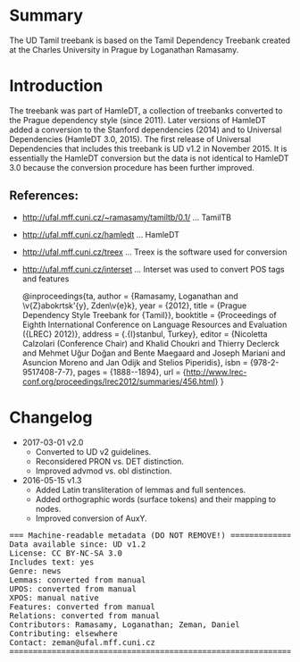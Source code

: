 # Summary

The UD Tamil treebank is based on the Tamil Dependency Treebank created at the
Charles University in Prague by Loganathan Ramasamy.


# Introduction

The treebank was part of
HamleDT, a collection of treebanks converted to the Prague dependency style
(since 2011). Later versions of HamleDT added a conversion to the Stanford
dependencies (2014) and to Universal Dependencies (HamleDT 3.0, 2015). The
first release of Universal Dependencies that includes this treebank is UD v1.2
in November 2015. It is essentially the HamleDT conversion but the data is not
identical to HamleDT 3.0 because the conversion procedure has been further
improved.

## References:

* http://ufal.mff.cuni.cz/~ramasamy/tamiltb/0.1/ ... TamilTB
* http://ufal.mff.cuni.cz/hamledt ... HamleDT
* http://ufal.mff.cuni.cz/treex ... Treex is the software used for conversion
* http://ufal.mff.cuni.cz/interset ... Interset was used to convert POS tags and features

    @inproceedings{ta,
      author    = {Ramasamy, Loganathan and \v{Z}abokrtsk\'{y}, Zden\v{e}k},
      year      = {2012},
      title     = {Prague Dependency Style Treebank for {Tamil}},
      booktitle = {Proceedings of Eighth International Conference on Language Resources and Evaluation ({LREC} 2012)},
      address   = {\.{I}stanbul, Turkey},
      editor    = {Nicoletta Calzolari (Conference Chair) and Khalid Choukri and Thierry Declerck and Mehmet Uğur Doğan and Bente Maegaard and Joseph Mariani and Asuncion Moreno and Jan Odijk and Stelios Piperidis},
      isbn      = {978-2-9517408-7-7},
      pages     = {1888--1894},
      url       = {http://www.lrec-conf.org/proceedings/lrec2012/summaries/456.html}
    }


# Changelog

* 2017-03-01 v2.0
  * Converted to UD v2 guidelines.
  * Reconsidered PRON vs. DET distinction.
  * Improved advmod vs. obl distinction.
* 2016-05-15 v1.3
  * Added Latin transliteration of lemmas and full sentences.
  * Added orthographic words (surface tokens) and their mapping to nodes.
  * Improved conversion of AuxY.


<pre>
=== Machine-readable metadata (DO NOT REMOVE!) ================================
Data available since: UD v1.2
License: CC BY-NC-SA 3.0
Includes text: yes
Genre: news
Lemmas: converted from manual
UPOS: converted from manual
XPOS: manual native
Features: converted from manual
Relations: converted from manual
Contributors: Ramasamy, Loganathan; Zeman, Daniel
Contributing: elsewhere
Contact: zeman@ufal.mff.cuni.cz
===============================================================================
</pre>
